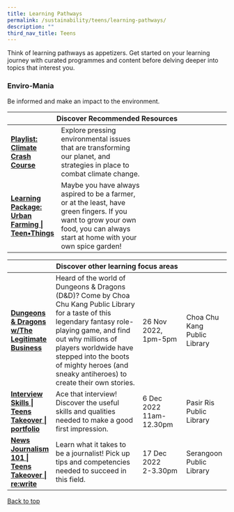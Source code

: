 ```yaml
---
title: Learning Pathways
permalink: /sustainability/teens/learning-pathways/
description: ""
third_nav_title: Teens
---
```

<style type="text/css">
/* Links */
.content a { color: #322987; }
.content a:focus,
.content a:hover { color: #28216c; }

/* Button Outline */
.bp-button { padding-left: 1.5rem; padding-right: 1.5rem; }
.bp-button.is-primary-outline { border: 1px solid #322987; color: #322987; background-color: transparent; text-decoration: none; }
.bp-button.is-primary-outline:focus,
.bp-button.is-primary-outline:hover { border: 1px solid #322987; color: #cff2e8; background-color: #322987; text-decoration: none; }

/* Responsive Iframe */
.responsive-iframe { position: absolute; top: 0; left: 0; bottom: 0; right: 0; width: 100%; height: 100%; }
.responsive-iframe-container { position: relative; overflow: hidden; width: 100%; }
.responsive-iframe-container.ratio-16by9 { padding-top: 56.25%; }
.responsive-iframe-container.ratio-4by3 { padding-top: 75%; }
.responsive-iframe-container.ratio-3by2 { padding-top: 66.66%; }
.responsive-iframe-container.ratio-1by1 { padding-top: 100%; }
</style>
Think of learning pathways as appetizers. Get started on your learning journey with curated programmes and content before delving deeper into topics that interest you.

<h3><b>Enviro-Mania</b></h3>
Be informed and make an impact to the environment.
<div class="horizontal-scroll margin--bottom--lg">
  <table class="generic-table">
    <thead>
      <tr>
        <th colspan="4" class="is-uppercase has-weight-normal ">Discover Recommended Resources</th>
      </tr>
    </thead>
    <tbody>
      <tr>
        <td style="width: 20%;"><a href="/sustainability/teens/content" target="_blank"><b> Playlist:<br>Climate Crash Course</b></a></td>
        <td style="width: 40%;">Explore pressing environmental issues that are transforming our planet, and strategies in place to combat climate change.</td>
        <td style="width: 20%;"> </td>
        <td style="width: 20%;"> </td>
      </tr>
      <tr>
        <td><a href="https://nlb-dr-staging.netlify.app/diy-resources/secondary/teen-things-archive#id11" target="_blank"><b> Learning Package:<br>Urban Farming | Teen•Things</b></a></td>
        <td>Maybe you have always aspired to be a farmer, or at the least, have green fingers. If you want to grow your own food, you can always start at home with your own spice garden! </td>
        <td></td>
        <td></td>
      </tr>
    </tbody>
  </table>
</div>

<div class="horizontal-scroll margin--bottom--lg">
  <table class="generic-table">
    <thead>
      <tr>
        <th colspan="4" class="is-uppercase has-weight-normal ">Discover other learning focus areas</th>
      </tr>
    </thead>
    <tbody>
			<tr>
        <td style="width: 20%;"><a href="https://www.eventbrite.sg/e/dungeons-dragons-wthe-legitimate-business-choa-chu-kang-public-library-tickets-411728520087?aff=odcleoeventsincollection" target="_blank"><b> Dungeons & Dragons w/The Legitimate Business</b></a></td>
        <td style="width: 40%;"> Heard of the world of Dungeons & Dragons (D&D)? Come by Choa Chu Kang Public Library for a taste of this legendary fantasy role-playing game, and find out why millions of players worldwide have stepped into the boots of mighty heroes (and sneaky antiheroes) to create their own stories. </td>
        <td style="width: 20%;">26 Nov 2022, 1pm-5pm</td>
        <td style="width: 20%;">Choa Chu Kang Public Library</td>
      </tr>				<tr>
        <td style="width: 20%;"><a href="https://www.eventbrite.sg/e/interview-skills-teens-takeover-portfolio-tickets-429094442027?aff=odcleoeventsincollection" target="_blank"><b>Interview Skills | Teens Takeover | portfolio</b></a></td>
        <td style="width: 40%;">Ace that interview! Discover the useful skills and qualities needed to make a good first impression.</td>
        <td style="width: 20%;">6 Dec 2022 <br> 11am-12.30pm</td>
        <td style="width: 20%;">Pasir Ris Public Library</td>
      </tr>
      <tr>
        <td style="width: 20%;"><a href="https://www.eventbrite.sg/e/news-journalism-101-teens-takeover-rewrite-tickets-429090249487?aff=odcleoeventsincollection" target="_blank"><b> News Journalism 101 | Teens Takeover | re:write</b></a></td>
        <td style="width: 40%;">Learn what it takes to be a journalist! Pick up tips and competencies needed to succeed in this field.</td>
        <td style="width: 20%;">17 Dec 2022 <br> 2-3.30pm	</td>
        <td style="width: 20%;">Serangoon Public Library</td>
      </tr>
  </tbody>
  </table>
</div>

<p class="has-text-right margin--top--xl"><a href="#main-content">Back to top</a></p>